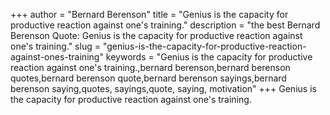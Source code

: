 +++
author = "Bernard Berenson"
title = "Genius is the capacity for productive reaction against one's training."
description = "the best Bernard Berenson Quote: Genius is the capacity for productive reaction against one's training."
slug = "genius-is-the-capacity-for-productive-reaction-against-ones-training"
keywords = "Genius is the capacity for productive reaction against one's training.,bernard berenson,bernard berenson quotes,bernard berenson quote,bernard berenson sayings,bernard berenson saying,quotes, sayings,quote, saying, motivation"
+++
Genius is the capacity for productive reaction against one's training.
